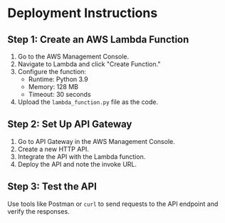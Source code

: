 # Deployment Instructions

## Step 1: Create an AWS Lambda Function
1. Go to the AWS Management Console.
2. Navigate to Lambda and click "Create Function."
3. Configure the function:
   - Runtime: Python 3.9
   - Memory: 128 MB
   - Timeout: 30 seconds
4. Upload the `lambda_function.py` file as the code.

## Step 2: Set Up API Gateway
1. Go to API Gateway in the AWS Management Console.
2. Create a new HTTP API.
3. Integrate the API with the Lambda function.
4. Deploy the API and note the invoke URL.

## Step 3: Test the API
Use tools like Postman or `curl` to send requests to the API endpoint and verify the responses.
